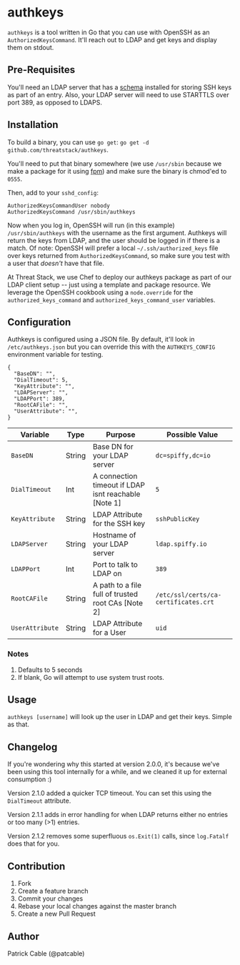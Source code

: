 # authkeys

`authkeys` is a tool written in Go that you can use with OpenSSH as an
`AuthorizedKeysCommand`. It'll reach out to LDAP and get keys and display them
on stdout.

## Pre-Requisites

You'll need an LDAP server that has a
[schema](http://pig.made-it.com/ldap-openssh.html) installed for storing SSH
keys as part of an entry. Also, your LDAP server will need to use STARTTLS over
port 389, as opposed to LDAPS.

## Installation

To build a binary, you can use `go get`:
`go get -d github.com/threatstack/authkeys`.

You'll need to put that binary somewhere (we use `/usr/sbin` because
we make a package for it using [fpm](https://github.com/jordansissel/fpm))
and make sure the binary is chmod'ed to `0555`.

Then, add to your `sshd_config`:

```
AuthorizedKeysCommandUser nobody
AuthorizedKeysCommand /usr/sbin/authkeys
```

Now when you log in, OpenSSH will run (in this example) `/usr/sbin/authkeys`
with the username as the first argument. Authkeys will return the keys from
LDAP, and the user should be logged in if there is a match. Of note: OpenSSH
will prefer a local `~/.ssh/authorized_keys` file over keys returned from
`AuthorizedKeysCommand`, so make sure you test with a user that _doesn't_ have
that file.

At Threat Stack, we use Chef to deploy our authkeys package as part of our LDAP client
setup -- just using a template and package resource. We leverage the OpenSSH
cookbook using a `node.override` for the `authorized_keys_command` and
`authorized_keys_command_user` variables.

## Configuration

Authkeys is configured using a JSON file. By default, it'll look in
`/etc/authkeys.json` but you can override this with the `AUTHKEYS_CONFIG`
environment variable for testing.

```
{
  "BaseDN": "",
  "DialTimeout": 5,
  "KeyAttribute": "",
  "LDAPServer": "",
  "LDAPPort": 389,
  "RootCAFile": "",
  "UserAttribute": "",
}
```

| Variable        | Type   | Purpose                                              | Possible Value                       |
|-----------------|--------|------------------------------------------------------|--------------------------------------|
| `BaseDN`        | String | Base DN for your LDAP server                         | `dc=spiffy,dc=io`                    |
| `DialTimeout`   | Int    | A connection timeout if LDAP isnt reachable [Note 1] | `5`                                  |
| `KeyAttribute`  | String | LDAP Attribute for the SSH key                       | `sshPublicKey`                       |
| `LDAPServer`    | String | Hostname of your LDAP server                         | `ldap.spiffy.io`                     |
| `LDAPPort`      | Int    | Port to talk to LDAP on                              | `389`                                |
| `RootCAFile`    | String | A path to a file full of trusted root CAs [Note 2]   | `/etc/ssl/certs/ca-certificates.crt` |
| `UserAttribute` | String | LDAP Attribute for a User                            | `uid`                                |

### Notes

1. Defaults to 5 seconds
1. If blank, Go will attempt to use system trust roots.

## Usage

`authkeys [username]` will look up the user in LDAP and get their keys. Simple
as that.

## Changelog
If you're wondering why this started at version 2.0.0, it's because we've been
using this tool internally for a while, and we cleaned it up for external
consumption :)

Version 2.1.0 added a quicker TCP timeout. You can set this using the
`DialTimeout` attribute.

Version 2.1.1 adds in error handling for when LDAP returns either no entries or
too many (>1) entries.

Version 2.1.2 removes some superfluous `os.Exit(1)` calls, since `log.Fatalf`
does that for you.

## Contribution

1. Fork
1. Create a feature branch
1. Commit your changes
1. Rebase your local changes against the master branch
1. Create a new Pull Request

## Author

Patrick Cable (@patcable)

